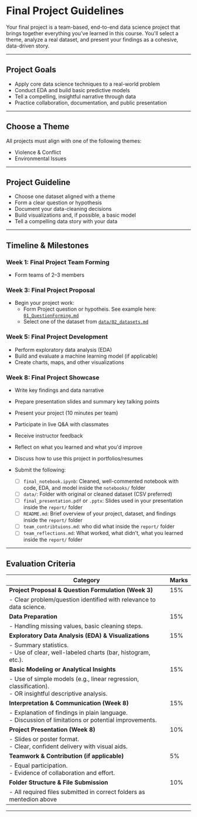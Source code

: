# Final Project Guidelines

Your final project is a team-based, end-to-end data science project that brings together everything you've learned in this course. You'll select a theme, analyze a real dataset, and present your findings as a cohesive, data-driven story.

---

## Project Goals

- Apply core data science techniques to a real-world problem
- Conduct EDA and build basic predictive models
- Tell a compelling, insightful narrative through data
- Practice collaboration, documentation, and public presentation

---
## Choose a Theme

All projects must align with one of the following themes:
- Violence & Conflict
- Environmental Issues
---

## Project Guideline
- Choose one dataset aligned with a theme
- Form a clear question or hypothesis
- Document your data-cleaning decisions
- Build visualizations and, if possible, a basic model
- Tell a compelling data story with your data
---


## Timeline & Milestones

### Week 1: Final Project Team Forming
- Form teams of 2–3 members
### Week 3: Final Project Proposal
- Begin your project work:
  - Form Project question or hypotheis. See example here: [`01_QuestionForming.md`](01_QuestionsForming.md)
  - Select one of the dataset from [`data/02_datasets.md`](02_datasets.md)
### Week 5: Final Project Development
  - Perform exploratory data analysis (EDA)
  - Build and evaluate a machine learning model (if applicable)
  - Create charts, maps, and other visualizations
### Week 8: Final Project Showcase
- Write key findings and data narrative
- Prepare presentation slides and summary key talking points
- Present your project (10 minutes per team)
- Participate in live Q&A with classmates
- Receive instructor feedback
- Reflect on what you learned and what you'd improve
- Discuss how to use this project in portfolios/resumes

- Submit the following:
   - [ ] `final_notebook.ipynb`: Cleaned, well-commented notebook with code, EDA, and model inside the `notebooks/` folder
   - [ ] `data/`: Folder with original or cleaned dataset (CSV preferred)
   - [ ] `final_presentation.pdf` or `.pptx`: Slides used in your presentation inside the `report/` folder
   - [ ] `README.md`: Brief overview of your project, dataset, and findings inside the `report/` folder   
   - [ ] `team_contribtuions.md`: who did what inside the `report/` folder
   - [ ] `team_reflections.md`: What worked, what didn’t, what you learned inside the `report/` folder

---
## Evaluation Criteria

| **Category**                                                                                                       | **Marks** |
| ------------------------------------------------------------------------------------------------------------------ | --------- |
| **Project Proposal & Question Formulation (Week 3)**                                                               | 15%       |
| - Clear problem/question identified with relevance to data science.                                                |           |
| **Data Preparation**                                                                                               | 15%       |
| - Handling missing values, basic cleaning steps.                                                                   |           |
| **Exploratory Data Analysis (EDA) & Visualizations**                                                               | 15%       |
| - Summary statistics. <br> - Use of clear, well-labeled charts (bar, histogram, etc.).                             |           |
| **Basic Modeling or Analytical Insights**                                                                          | 15%       |
| - Use of simple models (e.g., linear regression, classification). <br> - OR insightful descriptive analysis.       |           |
| **Interpretation & Communication (Week 8)**                                                                        | 15%       |
| - Explanation of findings in plain language. <br> - Discussion of limitations or potential improvements.           |           |
| **Project Presentation (Week 8)**                                                                                  | 10%       |
| - Slides or poster format. <br> - Clear, confident delivery with visual aids.                                      |           |
| **Teamwork & Contribution (if applicable)**                                                                        |  5%       |
| - Equal participation. <br> - Evidence of collaboration and effort.                                                |           |
| **Folder Structure & File Submission**                                                                             | 10%       |
| - All required files submitted in correct folders as mentedion above                                               |           |


---


